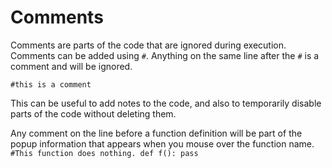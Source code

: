 # Comments
Comments are parts of the code that are ignored during execution.
Comments can be added using `#`. Anything on the same line after the `#` is a comment and will be ignored.

`#this is a comment`

This can be useful to add notes to the code, and also to temporarily disable parts of the code without deleting them.

Any comment on the line before a function definition will be part of the popup information that appears when you mouse over the function name.
`#This function does nothing.
def f():
    pass`
